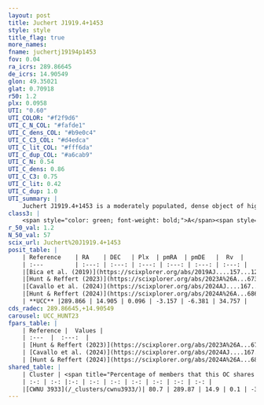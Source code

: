 ```yaml
---
layout: post
title: Juchert J1919.4+1453
style: style
title_flag: true
more_names: 
fname: juchertj19194p1453
fov: 0.04
ra_icrs: 289.86645
de_icrs: 14.90549
glon: 49.35021
glat: 0.70918
r50: 1.2
plx: 0.0958
UTI: "0.60"
UTI_COLOR: "#f2f9d6"
UTI_C_N_COL: "#fafde1"
UTI_C_dens_COL: "#b9e0c4"
UTI_C_C3_COL: "#d4edca"
UTI_C_lit_COL: "#fff6da"
UTI_C_dup_COL: "#a6cab9"
UTI_C_N: 0.54
UTI_C_dens: 0.86
UTI_C_C3: 0.75
UTI_C_lit: 0.42
UTI_C_dup: 1.0
UTI_summary: |
    Juchert J1919.4+1453 is a moderately populated, dense object of high C3 quality. It is poorly studied in the literature. This object shares a large percentage of members with a later reported entry.
class3: |
    <span style="color: green; font-weight: bold;">A</span><span style="color: #FFC300; font-weight: bold;">B</span>
r_50_val: 1.2
N_50_val: 57
scix_url: Juchert%20J1919.4+1453
posit_table: |
    | Reference    | RA    | DEC   | Plx  | pmRA  | pmDE   |  Rv  |
    | :---         | :---: | :---: | :---: | :---: | :---: | :---: |
    |[Bica et al. (2019)](https://scixplorer.org/abs/2019AJ....157...12B) | 289.859 | 14.894 | -- | -- | -- | -- |
    |[Hunt & Reffert (2023)](https://scixplorer.org/abs/2023A%26A...673A.114H) | 289.865 | 14.903 | 0.068 | -3.138 | -6.354 | 133.122 |
    |[Cavallo et al. (2024)](https://scixplorer.org/abs/2024AJ....167...12C) | 289.866 | 14.903 | 0.07 | -- | -- | -- |
    |[Hunt & Reffert (2024)](https://scixplorer.org/abs/2024A%26A...686A..42H) | 289.865 | 14.903 | 0.068 | -3.138 | -6.354 | 133.122 |
    | **UCC** |289.866 | 14.905 | 0.096 | -3.157 | -6.381 | 34.757 | 
cds_radec: 289.86645,+14.90549
carousel: UCC_HUNT23
fpars_table: |
    | Reference |  Values |
    | :---  |  :---:  |
    | [Hunt & Reffert (2023)](https://scixplorer.org/abs/2023A%26A...673A.114H) | `AV50=6.547, diffAV50=1.946, MOD50=15.093, logAge50=7.423` |
    | [Cavallo et al. (2024)](https://scixplorer.org/abs/2024AJ....167...12C) | `AV50=5.35, dMod50=13.6, logAge50=7.12, [Fe/H]50=0.03` |
    | [Hunt & Reffert (2024)](https://scixplorer.org/abs/2024A%26A...686A..42H) | `MassJ=5147.48` |
shared_table: |
    | Cluster | <span title="Percentage of members that this OC shares with the ones listed">%</span>   | RA   | DEC   | Plx   | pmRA  | pmDE  | Rv | UTI |
    | :-: | :-: |:-: | :-: | :-: | :-: | :-: | :-: | :-: |
    |[CWNU 3933](/_clusters/cwnu3933/)| 80.7 | 289.87 | 14.9 | 0.1 | -3.15 | -6.39 | 34.56 |0.08 |
---
```

